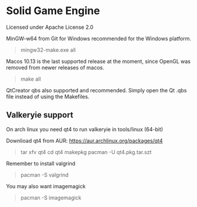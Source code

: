 # Solid Game Engine

Licensed under Apache License 2.0

MinGW-w64 from Git for Windows recommended for the Windows platform.

> mingw32-make.exe all

Macos 10.13 is the last supported release at the moment, since OpenGL was removed from newer releases of macos.

> make all

QtCreator qbs also supported and recommended. Simply open the Qt .qbs file instead of using the Makefiles.

## Valkeryie support

On arch linux you need qt4 to run valkeryie in tools/linux (64-bit)

Downlioad qt4 from AUR: https://aur.archlinux.org/packages/qt4

> tar xfv qt4
> cd qt4
> makepkg
> pacman -U qt4.pkg.tar.szt

Remember to install valgrind

> pacman -S valgrind

You may also want imagemagick

> pacman -S imagemagick
